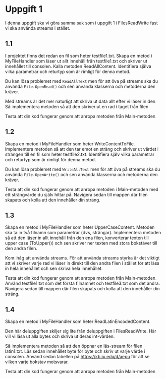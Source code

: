 # Uppgift 1
I denna uppgift ska vi göra samma sak som i uppgift 1 i
FilesReadWrite fast vi ska använda streams i stället.

## 1.1
I projektet finns det redan en fil som heter testfile1.txt. Skapa en
metod i MyFileHandler som läser ut allt innehåll från testfile1.txt
och skriver ut innehållet till consolen. Kalla metoden ReadAllContent.
Identifiera själva vilka parametrar och returtyp som är rimligt för
denna metod.

Du kan lösa problemet med ```ReadAllText``` men för att öva på
streams ska du använda ```File.OpenRead()``` och sen använda
klasserna och metoderna den kräver.

Med streams är det mer naturligt att skriva ut data allt efter
vi läser in den. Så implementera metoden så att den skriver ut
en rad i taget från filen.

Testa att din kod fungerar genom att anropa metoden från Main-metoden.

## 1.2
Skapa en metod i MyFileHandler som heter WriteContentToFile.
Implementera metoden så att den tar emot en sträng och skriver ut
värdet i strängen till en fil som heter testfile2.txt. Identifiera
själv vilka parametrar och returtyp som är rimligt för denna metod.

Du kan lösa problemet med ```WriteAllText``` men för att öva på
streams ska du använda ```File.OpenWrite()``` och sen använda
klasserna och metoderna den kräver.

Testa att din kod fungerar genom att anropa metoden i Main-metoden
med ett strängvärde du själv hittar på. Navigera sedan till mappen
där filen skapats och kolla att den innehåller din sträng.

## 1.3
Skapa en metod i MyFileHandler som heter UpperCaseContent. Metoden
ska ta in två filnamn som parametrar (dvs, strängar). Implementera
metoden så att den läser in allt innehåll från den ena filen,
konverterar texten till upper case (ToUpper()) och sen skriver ner
texten med stora bokstäver till den andra filen.

Kom ihåg att använda streams. För att använda streams styrka är det
viktigt att vi skriver varje rad vi läser in direkt till den andra
filen i stället för att läsa in hela innehållet och sen skriva hela
innehållet.

Testa att din kod fungerar genom att anropa metoden från Main-metoden.
Använd testfile1.txt som det första filnamnet och testfile3.txt som
det andra. Navigera sedan till mappen där filen skapats och kolla att
den innehåller din sträng.

## 1.4
Skapa en metod i MyFileHandler som heter ReadLatinEncodedContent.

Den här deluppgiften skiljer sig lite från deluppgiften i
FilesReadWrite. Här vill vi läsa ut alla bytes och skriva ut deras
int-värden.

Så implementera metoden så att den öppnar en läs-stream för filen
latin1.txt. Läs sedan innehållet byte för byte och skriv ut varje
värde i consolen. Använd sedan tabellen på https://kb.iu.edu/d/aepu
för att se vilken varje bokstav motsvarar.

Testa att din kod fungerar genom att anropa metoden från Main-metoden.
